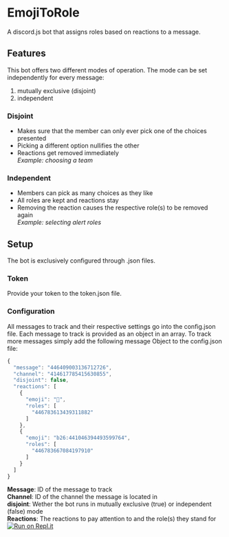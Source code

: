 # EmojiToRole
A discord.js bot that assigns roles based on reactions to a message.
## Features
This bot offers two different modes of operation. The mode can be set independently for every message:
1. mutually exclusive (disjoint)
1. independent
### Disjoint
* Makes sure that the member can only ever pick one of the choices presented
* Picking a different option nullifies the other
* Reactions get removed immediately  
*Example: choosing a team*
### Independent
* Members can pick as many choices as they like
* All roles are kept and reactions stay
* Removing the reaction causes the respective role(s) to be removed again  
*Example: selecting alert roles*
## Setup
The bot is exclusively configured through .json files.
### Token
Provide your token to the token.json file.
### Configuration
All messages to track and their respective settings go into the config.json file. Each message to track is provided as an object in an array. To track more messages simply add the following message Object to the config.json file:
```javascript
{
  "message": "446409003136712726",
  "channel": "414617785415630855",
  "disjoint": false,
  "reactions": [
    {
      "emoji": "🤔",
      "roles": [
        "446783613439311882"
      ]
    },
    {
      "emoji": "b26:441046394493599764",
      "roles": [
        "446783667084197910"
      ]
    }
  ]
}
```
**Message**: ID of the message to track  
**Channel**: ID of the channel the message is located in  
**disjoint**: Wether the bot runs in mutually exclusive (true) or independent (false) mode  
**Reactions**: The reactions to pay attention to and the role(s) they stand for  
[![Run on Repl.it](https://repl.it/badge/github/NKN1396/Discord-EmojiToRole)](https://repl.it/github/NKN1396/Discord-EmojiToRole)
